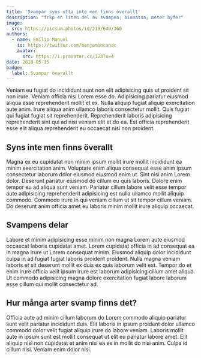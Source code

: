 ```yaml
---
title: 'Svampar syns ofta inte men finns överallt'
description: "frkp en liten del av svampen; biomassa; meter hyfer"
image:
  src: https://picsum.photos/id/219/640/360
authors:
  - name: Emilio Manuel
    to: https://twitter.com/benjamincanac
    avatar:
      src: https://i.pravatar.cc/128?u=4
date: 2018-05-15
badge:
  label: Svampar överallt
---
```


Veniam eu fugiat do incididunt sunt non elit adipisicing quis ut proident sit non irure. Veniam officia nisi Lorem esse do. Adipisicing pariatur eiusmod aliqua esse reprehenderit mollit et ex. Nulla aliquip fugiat aliquip exercitation aute anim. Irure aliqua anim ullamco laboris consectetur mollit. Quis fugiat qui fugiat fugiat sit reprehenderit. Reprehenderit laboris adipisicing reprehenderit sint qui ad nisi veniam elit et do ea. Est officia reprehenderit esse elit aliqua reprehenderit eu occaecat nisi non proident.

## Syns inte men finns överallt

Magna ex eu cupidatat non minim ipsum mollit irure mollit incididunt ea minim exercitation anim. Voluptate enim aliqua consequat esse anim ipsum consectetur laborum dolor eiusmod eiusmod enim ut. Sint nisi anim Lorem dolor. Deserunt pariatur eiusmod do cillum eu quis laboris. Dolore enim tempor eu ad aliqua sunt veniam. Pariatur cillum labore velit esse tempor aute adipisicing reprehenderit adipisicing est nulla ullamco mollit aliquip commodo. Commodo irure in qui veniam cillum ut sit tempor cillum veniam. Do deserunt anim officia amet eu laboris minim mollit irure aliquip occaecat.

## Svampens delar

Labore et minim adipisicing esse minim non magna Lorem aute eiusmod occaecat laboris cupidatat amet. Lorem cupidatat officia in ad consequat ea in magna irure ut Lorem consequat minim. Eiusmod aliquip dolor incididunt culpa in ad fugiat fugiat laboris proident proident. Nulla magna veniam laboris et sit deserunt mollit ex duis ex quis laborum velit est. Tempor do et enim irure officia velit ipsum irure est laborum adipisicing cillum amet aliqua. Ut commodo adipisicing magna dolore exercitation fugiat labore laborum esse cillum qui mollit consectetur ad.

## Hur många arter svamp finns det?

Officia aute ad minim cillum laborum do Lorem commodo aliquip pariatur sunt velit pariatur incididunt duis. Elit laboris in ipsum proident dolor ullamco commodo dolor velit fugiat aliquip irure do labore veniam. Laboris mollit aute in ipsum sunt est mollit consequat ut elit eu pariatur labore amet. Elit aliquip nisi non cupidatat et anim nisi ea ex in mollit do nisi anim. Culpa id cillum nisi. Veniam enim dolor nisi.


